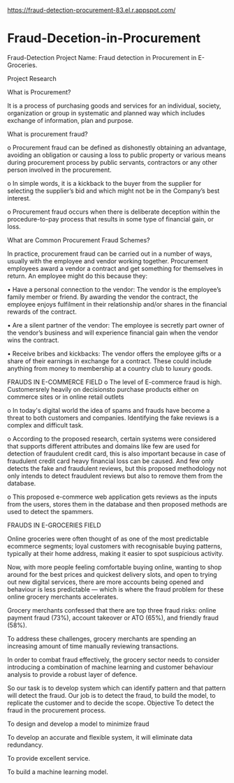 https://fraud-detection-procurement-83.el.r.appspot.com/

# Fraud-Decetion-in-Procurement
Fraud-Detection
Project Name: Fraud detection in Procurement in E-Groceries.

Project Research

What is Procurement?

It is a process of purchasing goods and services for an individual, society, organization or group in systematic and planned way which includes exchange of information, plan and purpose.

What is procurement fraud?

o Procurement fraud can be defined as dishonestly obtaining an advantage, avoiding an obligation or causing a loss to public property or various means during procurement process by public servants, contractors or any other person involved in the procurement.

o In simple words, it is a kickback to the buyer from the supplier for selecting the supplier’s bid and which might not be in the Company’s best interest.

o Procurement fraud occurs when there is deliberate deception within the procedure-to-pay process that results in some type of financial gain, or loss.

What are Common Procurement Fraud Schemes?

In practice, procurement fraud can be carried out in a number of ways, usually with the employee and vendor working together. Procurement employees award a vendor a contract and get something for themselves in return. An employee might do this because they:

• Have a personal connection to the vendor: The vendor is the employee’s family member or friend. By awarding the vendor the contract, the employee enjoys fulfilment in their relationship and/or shares in the financial rewards of the contract.

• Are a silent partner of the vendor: The employee is secretly part owner of the vendor’s business and will experience financial gain when the vendor wins the contract.

• Receive bribes and kickbacks: The vendor offers the employee gifts or a share of their earnings in exchange for a contract. These could include anything from money to membership at a country club to luxury goods.

FRAUDS IN E-COMMERCE FIELD
o The level of E-commerce fraud is high. Customersrely heavily on decisionsto purchase products either on commerce sites or in online retail outlets

o In today's digital world the idea of spams and frauds have become a threat to both customers and companies. Identifying the fake reviews is a complex and difficult task.

o According to the proposed research, certain systems were considered that supports different attributes and domains like few are used for detection of fraudulent credit card, this is also important because in case of fraudulent credit card heavy financial loss can be caused. And few only detects the fake and fraudulent reviews, but this proposed methodology not only intends to detect fraudulent reviews but also to remove them from the database.

o This proposed e-commerce web application gets reviews as the inputs from the users, stores them in the database and then proposed methods are used to detect the spammers.

FRAUDS IN E-GROCERIES FIELD

Online groceries were often thought of as one of the most predictable ecommerce segments; loyal customers with recognisable buying patterns, typically at their home address, making it easier to spot suspicious activity.

Now, with more people feeling comfortable buying online, wanting to shop around for the best prices and quickest delivery slots, and open to trying out new digital services, there are more accounts being opened and behaviour is less predictable — which is where the fraud problem for these online grocery merchants accelerates.

Grocery merchants confessed that there are top three fraud risks: online payment fraud (73%), account takeover or ATO (65%), and friendly fraud (58%).

To address these challenges, grocery merchants are spending an increasing amount of time manually reviewing transactions.

In order to combat fraud effectively, the grocery sector needs to consider introducing a combination of machine learning and customer behaviour analysis to provide a robust layer of defence.

So our task is to develop system which can identify pattern and that pattern will detect the fraud.
Our job is to detect the fraud, to build the model, to replicate the customer and to decide the scope.
Objective
To detect the fraud in the procurement process.

To design and develop a model to minimize fraud

To develop an accurate and flexible system, it will eliminate data redundancy.

To provide excellent service.

To build a machine learning model.
